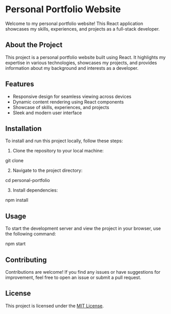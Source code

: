 # Personal Portfolio Website

Welcome to my personal portfolio website! This React application showcases my skills, experiences, and projects as a full-stack developer.

## About the Project

This project is a personal portfolio website built using React. It highlights my expertise in various technologies, showcases my projects, and provides information about my background and interests as a developer.

## Features

- Responsive design for seamless viewing across devices
- Dynamic content rendering using React components
- Showcase of skills, experiences, and projects
- Sleek and modern user interface

## Installation

To install and run this project locally, follow these steps:

1. Clone the repository to your local machine:

git clone <repository-url>

2. Navigate to the project directory:

cd personal-portfolio

3. Install dependencies:

npm install

## Usage

To start the development server and view the project in your browser, use the following command:

npm start

## Contributing

Contributions are welcome! If you find any issues or have suggestions for improvement, feel free to open an issue or submit a pull request.

## License

This project is licensed under the [MIT License](LICENSE).
